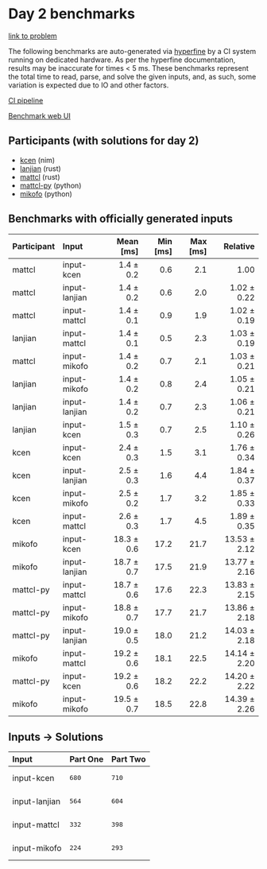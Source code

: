 # Day 2 benchmarks

[link to problem](https://adventofcode.com/2024/day/2)

The following benchmarks are auto-generated via
[hyperfine](https://github.com/sharkdp/hyperfine) by a CI system running on
dedicated hardware. As per the hyperfine documentation, results may be
inaccurate for times < 5 ms. These benchmarks represent the total time to read,
parse, and solve the given inputs, and, as such, some variation is expected due
to IO and other factors.

[CI pipeline](http://ci.papercode.net:8080/teams/main/pipelines/aoc2024)

[Benchmark web UI](https://aoc.ancalagon.black)


## Participants (with solutions for day 2)

- [kcen](https://github.com/kcen/aoc2024) (nim)
- [lanjian](https://github.com/lanjian/aoc-2024) (rust)
- [mattcl](https://github.com/mattcl/aoc2024) (rust)
- [mattcl-py](https://github.com/mattcl/aoc2024-py) (python)
- [mikofo](https://github.com/mikofo/aoc2024) (python)


## Benchmarks with officially generated inputs

| Participant | Input | Mean [ms] | Min [ms] | Max [ms] | Relative |
|:---|:---|---:|---:|---:|---:|
| mattcl | input-kcen | 1.4 ± 0.2 | 0.6 | 2.1 | 1.00 |
| mattcl | input-lanjian | 1.4 ± 0.2 | 0.6 | 2.0 | 1.02 ± 0.22 |
| mattcl | input-mattcl | 1.4 ± 0.1 | 0.9 | 1.9 | 1.02 ± 0.19 |
| lanjian | input-mattcl | 1.4 ± 0.1 | 0.5 | 2.3 | 1.03 ± 0.19 |
| mattcl | input-mikofo | 1.4 ± 0.2 | 0.7 | 2.1 | 1.03 ± 0.21 |
| lanjian | input-mikofo | 1.4 ± 0.2 | 0.8 | 2.4 | 1.05 ± 0.21 |
| lanjian | input-lanjian | 1.4 ± 0.2 | 0.7 | 2.3 | 1.06 ± 0.21 |
| lanjian | input-kcen | 1.5 ± 0.3 | 0.7 | 2.5 | 1.10 ± 0.26 |
| kcen | input-kcen | 2.4 ± 0.3 | 1.5 | 3.1 | 1.76 ± 0.34 |
| kcen | input-lanjian | 2.5 ± 0.3 | 1.6 | 4.4 | 1.84 ± 0.37 |
| kcen | input-mikofo | 2.5 ± 0.2 | 1.7 | 3.2 | 1.85 ± 0.33 |
| kcen | input-mattcl | 2.6 ± 0.3 | 1.7 | 4.5 | 1.89 ± 0.35 |
| mikofo | input-kcen | 18.3 ± 0.6 | 17.2 | 21.7 | 13.53 ± 2.12 |
| mikofo | input-lanjian | 18.7 ± 0.7 | 17.5 | 21.9 | 13.77 ± 2.16 |
| mattcl-py | input-mattcl | 18.7 ± 0.6 | 17.6 | 22.3 | 13.83 ± 2.15 |
| mattcl-py | input-mikofo | 18.8 ± 0.7 | 17.7 | 21.7 | 13.86 ± 2.18 |
| mattcl-py | input-lanjian | 19.0 ± 0.5 | 18.0 | 21.2 | 14.03 ± 2.18 |
| mikofo | input-mattcl | 19.2 ± 0.6 | 18.1 | 22.5 | 14.14 ± 2.20 |
| mattcl-py | input-kcen | 19.2 ± 0.6 | 18.2 | 22.2 | 14.20 ± 2.22 |
| mikofo | input-mikofo | 19.5 ± 0.7 | 18.5 | 22.8 | 14.39 ± 2.26 |


## Inputs -> Solutions

| Input | Part One | Part Two |
|:---|:---|:---|
|input-kcen|<pre>680</pre>|<pre>710</pre>|
|input-lanjian|<pre>564</pre>|<pre>604</pre>|
|input-mattcl|<pre>332</pre>|<pre>398</pre>|
|input-mikofo|<pre>224</pre>|<pre>293</pre>|